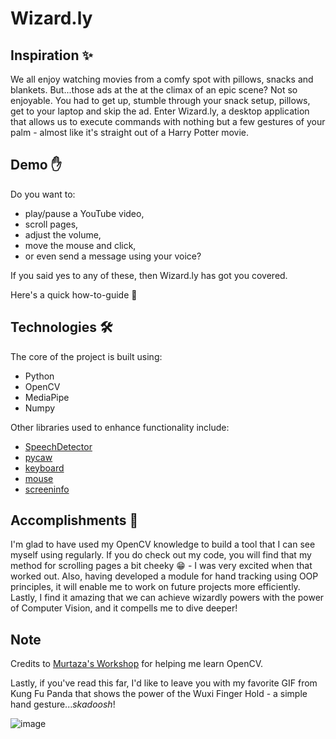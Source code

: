 # Wizard.ly

## Inspiration ✨

We all enjoy watching movies from a comfy spot with pillows, snacks and blankets. But...those ads at the at the climax of an epic scene? Not so enjoyable. You had to get up, stumble through your snack setup, pillows, get to your laptop and skip the ad. Enter Wizard.ly, a desktop application that allows us to execute commands with nothing but a few gestures of your palm - almost like it's straight out of a Harry Potter movie.

## Demo ✋

Do you want to:

- play/pause a YouTube video,
- scroll pages,
- adjust the volume,
- move the mouse and click,
- or even send a message using your voice?

If you said yes to any of these, then Wizard.ly has got you covered.

Here's a quick how-to-guide 🙂

<!-- How to use each gesture + gif -->

## Technologies 🛠️

The core of the project is built using:

- Python
- OpenCV
- MediaPipe
- Numpy

Other libraries used to enhance functionality include:

- [SpeechDetector](https://pypi.org/project/SpeechRecognition/)
- [pycaw](https://pypi.org/project/pycaw/)
- [keyboard](https://pypi.org/project/keyboard/)
- [mouse](https://pypi.org/project/mouse/)
- [screeninfo](https://pypi.org/project/screeninfo/)

## Accomplishments 💪

I'm glad to have used my OpenCV knowledge to build a tool that I can see myself using regularly. If you do check out my code, you will find that my method for scrolling pages a bit cheeky 😁 - I was very excited when that worked out. Also, having developed a module for hand tracking using OOP principles, it will enable me to work on future projects more efficiently. Lastly, I find it amazing that we can achieve wizardly powers with the power of Computer Vision, and it compells me to dive deeper!

## Note


Credits to [Murtaza's Workshop](https://www.youtube.com/c/MurtazasWorkshopRoboticsandAI) for helping me learn OpenCV.

Lastly, if you've read this far, I'd like to leave you with my favorite GIF from Kung Fu Panda that shows the power of the Wuxi Finger Hold - a simple hand gesture..._skadoosh_!

<!--  GIF to show the power of a few fingers -->

![image](https://c.tenor.com/e7esFNmlkpkAAAAC/skadoosh-wuxifingerhold.gif)
